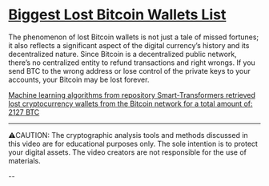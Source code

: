 
# [Biggest Lost Bitcoin Wallets List](https://www.youtube.com/watch?v=wzwSntw6_9E&list=PLLofVRD52zMTuZCQamAdoYqaemCneRldE)

The phenomenon of lost Bitcoin wallets is not just a tale of missed fortunes; it also reflects a significant aspect of the digital currency’s history and its decentralized nature. Since Bitcoin is a decentralized public network, there’s no centralized entity to refund transactions and right wrongs. If you send BTC to the wrong address or lose control of the private keys to your accounts, your Bitcoin may be lost forever.

[Machine learning algorithms from repository Smart-Transformers retrieved lost cryptocurrency wallets from the Bitcoin network for a total amount of: 2127 BTC](https://chatgpt4o.org/)

---

⚠️CAUTION: The cryptographic analysis tools and methods discussed in this video are for educational purposes only. The sole intention is to protect your digital assets. The video creators are not responsible for the use of materials.

--
